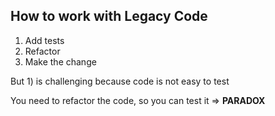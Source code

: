 ## How to work with Legacy Code

1. Add tests
2. Refactor
3. Make the change

But 1) is challenging because code is not easy to test

You need to refactor the code, so you can test it => **PARADOX**
